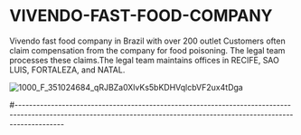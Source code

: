 # VIVENDO-FAST-FOOD-COMPANY

Vivendo fast food company in Brazil with over 200 outlet 
Customers often claim compensation from the company for food poisoning. The legal team processes these claims.The legal team maintains offices in RECIFE, SAO LUIS, FORTALEZA, and NATAL.


![1000_F_351024684_qRJBZa0XlvKs5bKDHVqlcbVF2ux4tDga](https://user-images.githubusercontent.com/68438893/233087861-39c7b6b9-bf57-4e6d-aaf2-33b4a11c8d66.jpg)


#-------------------------------------------------------------------------------------------------------------------------------------------------------------------------
